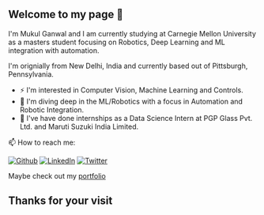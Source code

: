 ## Welcome to my page 👋

<p> I'm Mukul Ganwal and I am currently studying at Carnegie Mellon University as a masters student focusing on Robotics, Deep Learning and ML integration with automation. </p>

<p> I'm orignially from New Delhi, India and currently based out of Pittsburgh, Pennsylvania. </p>
<ul>
  <li> ⚡ I'm interested in Computer Vision, Machine Learning and Controls. </li>
  <li> 🌱 I'm diving deep in the ML/Robotics with a focus in Automation and Robotic Integration. </li>
  <li> 🔭 I've have done internships as a Data Science Intern at PGP Glass Pvt. Ltd. and Maruti Suzuki India Limited.</li> 
</ul>

<p>  📫 How to reach me:  </p>
<p><a href="https://github.com/FanFeast" target="_blank"><img alt="Github" src="https://img.shields.io/badge/GitHub-%2312100E.svg?&style=for-the-badge&logo=Github&logoColor=white" /></a>  <a href="https://www.linkedin.com/in/mukul-ganwal/" target="_blank"><img alt="LinkedIn"src="https://img.shields.io/badge/linkedin-%230077B5.svg?&style=for-the-badge&logo=linkedin&logoColor=white"/></a> <a href="https://twitter.com/FanFeast_" target="_blank"><img alt="Twitter" src="https://img.shields.io/badge/twitter-%231DA1F2.svg?&style=for-the-badge&logo=twitter&logoColor=white" /></a>
</p
  
  
## Maybe check out my [portfolio](https://fanfeast.github.io/)
## Thanks for your visit
  
<!--
**AndreIIUX/AndreIIUX** is a ✨ _special_ ✨ repository because its `README.md` (this file) appears on your GitHub profile.

Here are some ideas to get you started:

- 🔭 I’m currently working on ...
- 🌱 I’m currently learning ...
- 👯 I’m looking to collaborate on ...
- 🤔 I’m looking for help with ...
- 💬 Ask me about ...
- 📫 How to reach me: ...
- 😄 Pronouns: ...
- ⚡ Fun fact: ...
  
- Cuando quiera agregar Twiter: <a href="" target="_blank"><img alt="Twitter" src="https://img.shields.io/badge/twitter-%231DA1F2.svg?&style=for-the-badge&logo=twitter&logoColor=white" /></a>
-->
